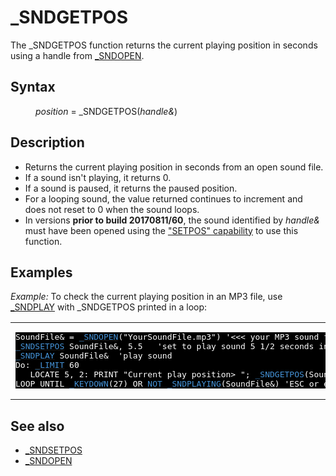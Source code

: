 <style>pre.codeide, pre.outputfixed, .outputcrt0 { background-color: #000 !important; color: #FFF !important; }</style><!DOCTYPE html>
<html class="client-nojs" dir="ltr" lang="en">
<head>
<title>_SNDGETPOS - QB64 Phoenix Edition Wiki</title>
</head>
<body class="mediawiki ltr sitedir-ltr mw-hide-empty-elt ns-0 ns-subject page-SNDGETPOS rootpage-SNDGETPOS skin-vector action-view skin-vector-legacy vector-feature-language-in-header-enabled vector-feature-language-in-main-page-header-disabled vector-feature-language-alert-in-sidebar-disabled vector-feature-sticky-header-disabled vector-feature-sticky-header-edit-disabled vector-feature-table-of-contents-disabled vector-feature-visual-enhancement-next-disabled">
<div class="mw-body" id="content" role="main">
<a id="top"></a>
<h1 class="firstHeading mw-first-heading" id="firstHeading">_SNDGETPOS</h1>
<div class="vector-body" id="bodyContent">
<div class="mw-body-content mw-content-ltr" dir="ltr" id="mw-content-text" lang="en"><div class="mw-parser-output"><p>The <a class="mw-selflink selflink">_SNDGETPOS</a> function returns the current playing position in seconds using a handle from <a href="SNDOPEN" title="SNDOPEN">_SNDOPEN</a>.
</p>
<h2><span class="mw-headline" id="Syntax">Syntax</span></h2>
<dl><dd><i>position</i> = <a class="mw-selflink selflink">_SNDGETPOS</a>(<i>handle&amp;</i>)</dd></dl>
<p>
</p>
<h2><span class="mw-headline" id="Description">Description</span></h2>
<ul><li>Returns the current playing position in seconds from an open sound file.</li>
<li>If a sound isn't playing, it returns 0.</li>
<li>If a sound is paused, it returns the paused position.</li>
<li>For a looping sound, the value returned continues to increment and does not reset to 0 when the sound loops.</li>
<li>In versions <b>prior to build 20170811/60</b>, the sound identified by <i>handle&amp;</i> must have been opened using the <a href="SNDOPEN" title="SNDOPEN">"SETPOS" capability</a> to use this function.</li></ul>
<p>
</p>
<h2><span class="mw-headline" id="Examples">Examples</span></h2>
<p><i>Example:</i> To check the current playing position in an MP3 file, use <a href="SNDPLAY" title="SNDPLAY">_SNDPLAY</a> with <a class="mw-selflink selflink">_SNDGETPOS</a> printed in a loop:
</p>
<table cellpadding="15px" width="100%">
<tbody><tr>
<td><pre class="codeide">SoundFile&amp; = <a href="SNDOPEN" title="SNDOPEN"><span style="color:#4593D8;">_SNDOPEN</span></a>("YourSoundFile.mp3") '&lt;&lt;&lt; your MP3 sound file here!
<a href="SNDSETPOS" title="SNDSETPOS"><span style="color:#4593D8;">_SNDSETPOS</span></a> SoundFile&amp;, 5.5   'set to play sound 5 1/2 seconds into music
<a href="SNDPLAY" title="SNDPLAY"><span style="color:#4593D8;">_SNDPLAY</span></a> SoundFile&amp;  'play sound
Do: <a href="LIMIT" title="LIMIT"><span style="color:#4593D8;">_LIMIT</span></a> 60
   LOCATE 5, 2: PRINT "Current play position&gt; "; <a class="mw-selflink selflink"><span style="color:#4593D8;">_SNDGETPOS</span></a>(SoundFile&amp;)
LOOP UNTIL <a href="KEYDOWN" title="KEYDOWN"><span style="color:#4593D8;">_KEYDOWN</span></a>(27) OR <a href="NOT" title="NOT"><span style="color:#4593D8;">NOT</span></a> <a href="SNDPLAYING" title="SNDPLAYING"><span style="color:#4593D8;">_SNDPLAYING</span></a>(SoundFile&amp;) 'ESC or end of sound exit
</pre>
</td></tr></tbody></table>
<p>
</p>
<h2><span class="mw-headline" id="See_also">See also</span></h2>
<ul><li><a href="SNDSETPOS" title="SNDSETPOS">_SNDSETPOS</a></li>
<li><a href="SNDOPEN" title="SNDOPEN">_SNDOPEN</a></li></ul>
<p>
</p>
<!-- 
NewPP limit report
Cached time: 20240715062453
Cache expiry: 86400
Reduced expiry: false
Complications: [show‐toc]
CPU time usage: 0.033 seconds
Real time usage: 0.047 seconds
Preprocessor visited node count: 89/1000000
Post‐expand include size: 1140/2097152 bytes
Template argument size: 150/2097152 bytes
Highest expansion depth: 3/100
Expensive parser function count: 0/100
Unstrip recursion depth: 0/20
Unstrip post‐expand size: 0/5000000 bytes
-->
<!--
Transclusion expansion time report (%,ms,calls,template)
100.00%   25.498      1 -total
 13.69%    3.490      1 Template:PageSyntax
 11.42%    2.913      8 Template:Cl
 10.80%    2.755      1 Template:PageNavigation
 10.74%    2.738      1 Template:CodeEnd
 10.51%    2.681      3 Template:Parameter
  9.46%    2.413      1 Template:CodeStart
  9.39%    2.394      1 Template:PageSeeAlso
  8.63%    2.201      1 Template:PageExamples
  8.61%    2.195      1 Template:PageDescription
-->
<!-- Saved in parser cache with key qb64pnix_mw19894-mwmb_:pcache:idhash:332-0!canonical and timestamp 20240715062453 and revision id 6245.
 -->
</div>
</div>
</div>
</div>
</body>
</html>